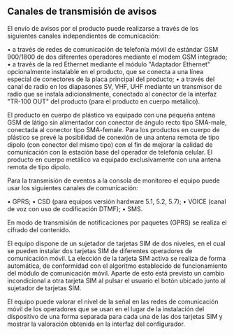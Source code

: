 ## Canales de transmisión de avisos

El envío de avisos por el producto puede realizarse a través de los siguientes canales independientes de comunicación:

•	a través de redes de comunicación de telefonía móvil de estándar GSM 900/1800 de dos diferentes operadores mediante el modem GSM integrado;
•	a través de la red Ethernet mediante el módulo "Adaptador Ethernet" opcionalmente instalable en el producto, que se conecta a una línea especial de conectores de la placa principal del producto;
•	a través del canal de radio en los diapasones SV, VHF, UHF mediante un transmisor de radio que se instala adicionalmente, conectado al conector de la interfaz "TR-100 OUT" del producto (para el producto en cuerpo metálico).

El producto en cuerpo de plástico va equipado con una pequeña antena GSM de látigo sin alimentador con conector de ángulo recto tipo SMA-male, conectada al conector tipo SMA-female. Para los productos en cuerpo de plástico se prevé la posibilidad de conexión de una antena remota de tipo dipolo (con conector del mismo tipo) con el fin de mejorar la calidad de comunicación con la estación base del operador de telefonía celular. El producto en cuerpo metálico va equipado exclusivamente con una antena remota de tipo dipolo.

Para la transmisión de eventos a la consola de monitoreo el equipo puede usar los siguientes canales de comunicación:

•	GPRS;
•	CSD (para equipos versión hardware 5.1, 5.2, 5.7);
•	VOICE (canal de voz con uso de codificación DTMF);
•	SMS.

En modo de transmisión de notificaciones por paquetes (GPRS) se realiza el cifrado del contenido.

El equipo dispone de un sujetador de tarjetas SIM de dos niveles, en el cual se pueden instalar dos tarjetas SIM de diferentes operadores de comunicación móvil. La elección de la tarjeta SIM activa se realiza de forma automática, de conformidad con el algoritmo establecido de funcionamiento del módulo de comunicación móvil. Aparte de esto está previsto un cambio incondicional a otra tarjeta SIM al pulsar el usuario el botón ubicado junto al sujetador de tarjetas SIM.

El equipo puede valorar el nivel de la señal en las redes de comunicación móvil de los operadores que se usan en el lugar de la instalación del dispositivo de una forma separada para cada una de las dos tarjetas SIM y mostrar la valoración obtenida en la interfaz del configurador.


